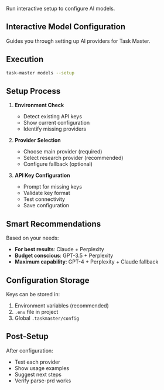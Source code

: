 Run interactive setup to configure AI models.

## Interactive Model Configuration

Guides you through setting up AI providers for Task Master.

## Execution

```bash
task-master models --setup
```

## Setup Process

1. **Environment Check**
   - Detect existing API keys
   - Show current configuration
   - Identify missing providers

2. **Provider Selection**
   - Choose main provider (required)
   - Select research provider (recommended)
   - Configure fallback (optional)

3. **API Key Configuration**
   - Prompt for missing keys
   - Validate key format
   - Test connectivity
   - Save configuration

## Smart Recommendations

Based on your needs:
- **For best results**: Claude + Perplexity
- **Budget conscious**: GPT-3.5 + Perplexity
- **Maximum capability**: GPT-4 + Perplexity + Claude fallback

## Configuration Storage

Keys can be stored in:
1. Environment variables (recommended)
2. `.env` file in project
3. Global `.taskmaster/config`

## Post-Setup

After configuration:
- Test each provider
- Show usage examples
- Suggest next steps
- Verify parse-prd works
